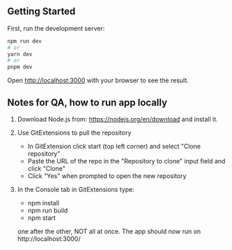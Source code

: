 
## Getting Started

First, run the development server:

```bash
npm run dev
# or
yarn dev
# or
pnpm dev
```

Open [http://localhost:3000](http://localhost:3000) with your browser to see the result.

## Notes for QA, how to run app locally

1. Download Node.js from: https://nodejs.org/en/download and install it.
2. Use GitExtensions to pull the repository
    - In GitExtension click start (top left corner) and select "Clone repository"
    - Paste the URL of the repo in the "Repository to clone" input field and click "Clone"
    - Click "Yes" when prompted to open the new repository
3. In the Console tab in GitExtensions type:
    - npm install
    - npm run build
    - npm start
    
   one after the other, NOT all at once. The app should now run on http://localhost:3000/
    




